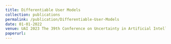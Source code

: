 ```yaml
---
title: Differentiable User Models
collection: publications
permalink: /publication/Differentiable-User-Models 
date: 01-01-2022
venue: UAI 2023 The 39th Conference on Uncertainty in Artificial Intelligence
paperurl: 
---
```


